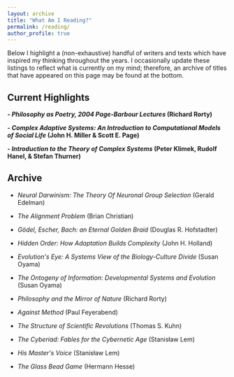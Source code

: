 ```yaml
---
layout: archive
title: "What Am I Reading?"
permalink: /reading/
author_profile: true
---
```


Below I highlight a (non-exhaustive) handful of writers and texts which have inspired my thinking throughout the years. I occasionally update these listings to reflect what is currently on my mind; therefore, an archive of titles that have appeared on this page may be found at the bottom.

## Current Highlights

**- *Philosophy as Poetry, 2004 Page-Barbour Lectures* (Richard Rorty)**

**- *Complex Adaptive Systems: An Introduction to Computational Models of Social Life* (John H. Miller & Scott E. Page)**

**- *Introduction to the Theory of Complex Systems* (Peter Klimek, Rudolf Hanel, & Stefan Thurner)**

## Archive

- *Neural Darwinism: The Theory Of Neuronal Group Selection* (Gerald Edelman)

- *The Alignment Problem* (Brian Christian)

- *Gödel, Escher, Bach: an Eternal Golden Braid* (Douglas R. Hofstadter)

- *Hidden Order: How Adaptation Builds Complexity* (John H. Holland)

- *Evolution's Eye: A Systems View of the Biology-Culture Divide* (Susan Oyama)

- *The Ontogeny of Information: Developmental Systems and Evolution* (Susan Oyama)

- *Philosophy and the Mirror of Nature* (Richard Rorty)

- *Against Method* (Paul Feyerabend)

- *The Structure of Scientific Revolutions* (Thomas S. Kuhn)

- *The Cyberiad: Fables for the Cybernetic Age* (Stanisław Lem)

- *His Master's Voice* (Stanisław Lem)

- *The Glass Bead Game* (Hermann Hesse)
